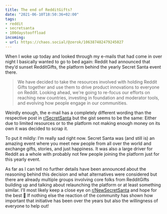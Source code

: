```yaml
---
title: The end of RedditGifts?
date: "2021-06-10T18:50:36+02:00"
tags:
- reddit
- secretsanta
- 100daystooffload
incoming:
- url: https://chaos.social/@zerok/106387482479245027
---
```


When I woke up today and looked through my e-mails that had come in over night I basically wanted to go to bed again: Reddit had announced that they’d sunset RedditGifts, the platform behind the yearly Secret Santa event there.

> We have decided to take the resources involved with holding Reddit Gifts together and use them to drive product innovations to everyone on Reddit. Looking ahead, we're going to re-focus our efforts on reaching new countries, investing in foundation and moderator tools, and evolving how people engage in our communities. 

Weirdly enough, the e-mail has a completely different wording than the respective post in [r/SecretSanta](https://reddit.com/r/secretsanta/comments/nw294q/sunsetting_secret_santa_and_reddit_gifts/) but the gist seems to be the same: Either due to limited resources or to the platform not making enough money on its own it was decided to scrap it. 

To put it mildly: I’m really sad right now. Secret Santa was (and still is) an amazing event where you meet new people from all over the world and exchange gifts, stories, and just happiness. It was also a large driver for Reddit as a whole with probably not few people joining the platform just for this yearly event.

As far as I can tell no further details have been announced about the reasoning behind this decision and what alternatives were considered but there are already multiple groups involving core folks from RedditGifts building up and talking about relaunching the platform or at least something similar. I’ll most likely keep a close eye on [r/NewSecretSanta](https://reddit.com/r/newsecretsanta) and hope for the best 🙂 If nothing else the reaction of the community has shown how important that initiative has been over the years but also the willingness of everyone to help out!
